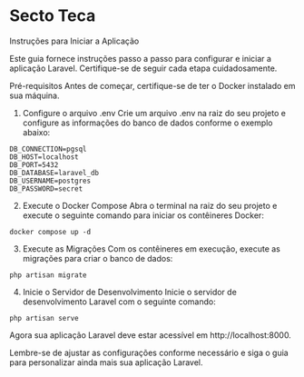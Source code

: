 
# Secto Teca


Instruções para Iniciar a Aplicação

Este guia fornece instruções passo a passo para configurar e iniciar a aplicação Laravel. Certifique-se de seguir cada etapa cuidadosamente.

Pré-requisitos
Antes de começar, certifique-se de ter o Docker instalado em sua máquina.

1. Configure o arquivo .env
Crie um arquivo .env na raiz do seu projeto e configure as informações do banco de dados conforme o exemplo abaixo:

```env
DB_CONNECTION=pgsql
DB_HOST=localhost
DB_PORT=5432
DB_DATABASE=laravel_db
DB_USERNAME=postgres
DB_PASSWORD=secret
```

2. Execute o Docker Compose
Abra o terminal na raiz do seu projeto e execute o seguinte comando para iniciar os contêineres Docker:

```
docker compose up -d
```

3. Execute as Migrações
Com os contêineres em execução, execute as migrações para criar o banco de dados:

```
php artisan migrate
```


4. Inicie o Servidor de Desenvolvimento
Inicie o servidor de desenvolvimento Laravel com o seguinte comando:

```
php artisan serve
```


Agora sua aplicação Laravel deve estar acessível em http://localhost:8000.

Lembre-se de ajustar as configurações conforme necessário e siga o guia para personalizar ainda mais sua aplicação Laravel.


